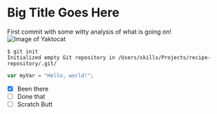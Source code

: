 # Big Title Goes Here #
First commit with some witty analysis of what is going on!
![Image of Yaktocat](https://octodex.github.com/images/yaktocat.png)

```
$ git init
Initialized empty Git repository in /Users/skills/Projects/recipe-repository/.git/
```

``` javascript
var myVar = "Hello, world!";
```

- [x] Been there
- [ ] Done that
- [ ] Scratch Butt
